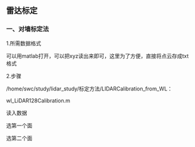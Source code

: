## 雷达标定

### 一、对墙标定法

1.所需数据格式

可以用matlab打开，可以把xyz读出来即可，这里为了方便，直接将点云存成txt格式





2.步骤

/home/swc/study/lidar_study/标定方法/LIDARCalibration_from_WL：

wl_LiDAR128Calibration.m

读入数据

选第一个面

选第二个面



